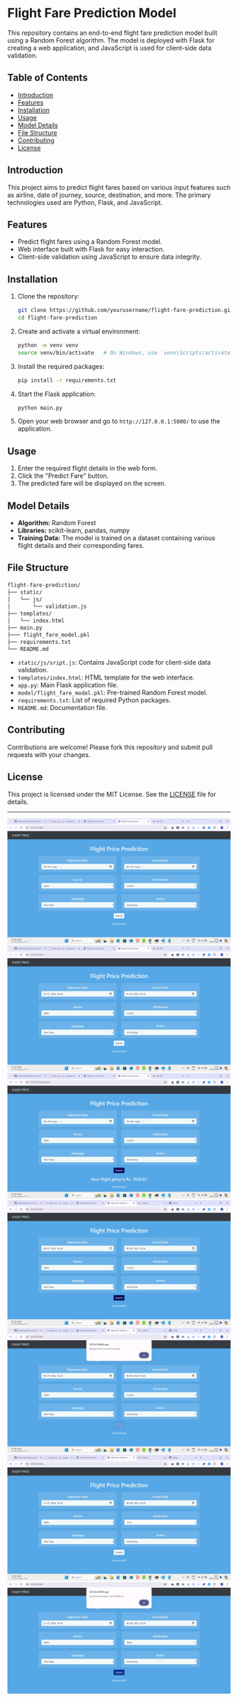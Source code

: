 # Flight Fare Prediction Model

This repository contains an end-to-end flight fare prediction model built using a Random Forest algorithm. The model is deployed with Flask for creating a web application, and JavaScript is used for client-side data validation.

## Table of Contents

- [Introduction](#introduction)
- [Features](#features)
- [Installation](#installation)
- [Usage](#usage)
- [Model Details](#model-details)
- [File Structure](#file-structure)
- [Contributing](#contributing)
- [License](#license)

## Introduction

This project aims to predict flight fares based on various input features such as airline, date of journey, source, destination, and more. The primary technologies used are Python, Flask, and JavaScript.

## Features

- Predict flight fares using a Random Forest model.
- Web interface built with Flask for easy interaction.
- Client-side validation using JavaScript to ensure data integrity.

## Installation

1. Clone the repository:
    ```bash
    git clone https://github.com/yourusername/flight-fare-prediction.git
    cd flight-fare-prediction
    ```

2. Create and activate a virtual environment:
    ```bash
    python -m venv venv
    source venv/bin/activate   # On Windows, use `venv\Scripts\activate`
    ```

3. Install the required packages:
    ```bash
    pip install -r requirements.txt
    ```

4. Start the Flask application:
    ```bash
    python main.py
    ```

5. Open your web browser and go to `http://127.0.0.1:5000/` to use the application.

## Usage

1. Enter the required flight details in the web form.
2. Click the "Predict Fare" button.
3. The predicted fare will be displayed on the screen.

## Model Details

- **Algorithm:** Random Forest
- **Libraries:** scikit-learn, pandas, numpy
- **Training Data:** The model is trained on a dataset containing various flight details and their corresponding fares.

## File Structure

```
flight-fare-prediction/
├── static/
│   └── js/
│       └── validation.js
├── templates/
│   └── index.html
├── main.py
├─── flight_fare_model.pkl
├── requirements.txt
└── README.md
```

- `static/js/sript.js`: Contains JavaScript code for client-side data validation.
- `templates/index.html`: HTML template for the web interface.
- `app.py`: Main Flask application file.
- `model/flight_fare_model.pkl`: Pre-trained Random Forest model.
- `requirements.txt`: List of required Python packages.
- `README.md`: Documentation file.

## Contributing

Contributions are welcome! Please fork this repository and submit pull requests with your changes.

## License

This project is licensed under the MIT License. See the [LICENSE](LICENSE) file for details.

---

![first1](https://github.com/akshatraj26/Flight_Fare_Prediction/blob/main/images/Screenshot%20(2).png)
![pic2](https://github.com/akshatraj26/Flight_Fare_Prediction/blob/main/images/Screenshot%20(3).png)
![pic3](https://github.com/akshatraj26/Flight_Fare_Prediction/blob/main/images/Screenshot%20(4).png)
![pic4](https://github.com/akshatraj26/Flight_Fare_Prediction/blob/main/images/Screenshot%20(5).png)
![pic5](https://github.com/akshatraj26/Flight_Fare_Prediction/blob/main/images/Screenshot%20(6).png)
![pic6](https://github.com/akshatraj26/Flight_Fare_Prediction/blob/main/images/Screenshot%20(7).png)
![pic7](https://github.com/akshatraj26/Flight_Fare_Prediction/blob/main/images/Screenshot%20(8).png)


